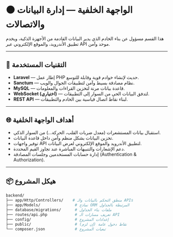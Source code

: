 # 🟠 الواجهة الخلفية — إدارة البيانات والاتصالات

هذا القسم مسؤول عن بناء الخادم الذي يدير البيانات القادمة من الأجهزة الذكية، ويخدم تطبيق الأندرويد، والموقع الإلكتروني عبر API موحد وآمن.

---

## 🚀 التقنيات المستخدمة

- **Laravel** — إطار عمل PHP حديث لإنشاء خوادم قوية وقابلة للتوسع.
- **Sanctum** — نظام مصادقة بسيط وآمن لتطبيقات الجوال والويب.
- **MySQL** — قاعدة بيانات مرنة لتخزين القراءات والمعلومات.
- **WebSocket (اختياري)** — لتدفق البيانات الحي من السوار إلى التطبيقات.
- **REST API** — لبناء نقاط اتصال قياسية بين الخادم والتطبيقات.

---

## 🌐 أهداف الواجهة الخلفية

- استقبال بيانات المستشعرات (معدل ضربات القلب، الحركة...) من السوار الذكي.
- تخزين البيانات بشكل منظم وآمن داخل قاعدة البيانات.
- توفير واجهات API لتطبيق الأندرويد والموقع الإلكتروني لعرض البيانات.
- دعم الإشعارات والتنبيهات المباشرة عند تجاوز القيم المحددة.
- إدارة حسابات المستخدمين وجلسات المصادقة (Authentication & Authorization).

---

## 📦 هيكل المشروع

```bash
backend/
├── app/Http/Controllers/    # منطق التحكم بالبيانات والـ APIs
├── app/Models/               # نماذج ORM المرتبطة بالجداول
├── database/migrations/      # ملفات بناء الجداول
├── routes/api.php            # تعريف مسارات الـ API
├── config/                   # إعدادات المشروع
├── public/                   # نقاط دخول عامة (إن لزم)
└── composer.json             # تبعيات المشروع
